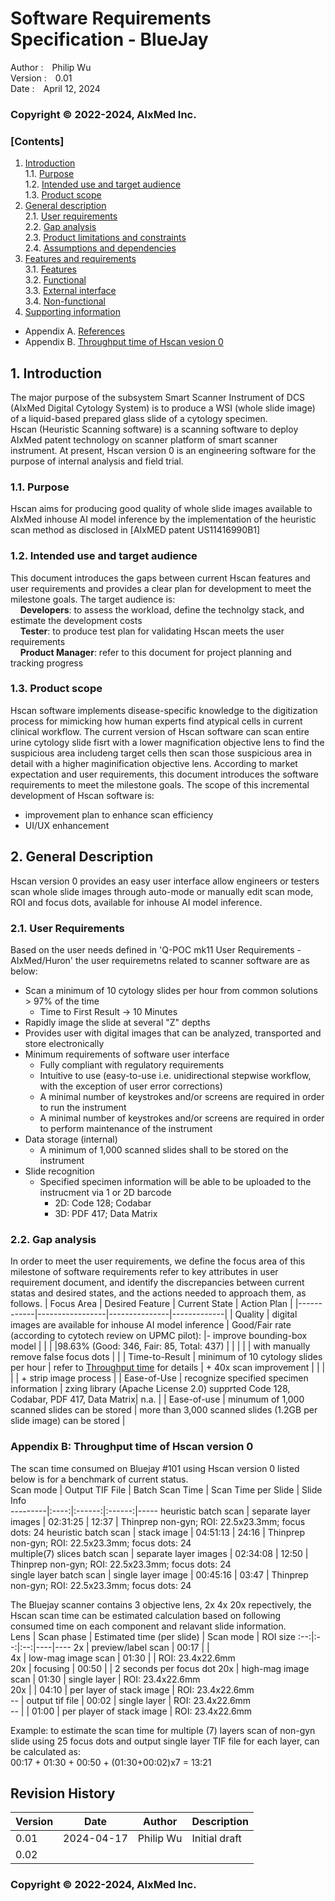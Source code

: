 # Software Requirements Specification - BlueJay

Author
:&emsp;Philip Wu  
Version
:&emsp;0.01  
Date
:&emsp;April 12, 2024  

### Copyright &copy; 2022-2024, AIxMed Inc.

### [Contents]
1. [Introduction](#1.)  
1.1. [Purpose](#1.1.)  
1.2. [Intended use and target audience](#1.2.)  
1.3. [Product scope](#1.3.)  
2. [General description](#2.)  
2.1. [User requirements](#2.1.)  
2.2. [Gap analysis](#2.2.)  
2.3. [Product limitations and constraints](#2.3.)  
2.4. [Assumptions and dependencies](#2.4.)  
3. [Features and requirements](#3.)  
3.1. [Features](#3.1.)   
3.2. [Functional](#3.2.)  
3.3. [External interface](#3.3.)  
3.4. [Non-functional](#3.4.)  
4. [Supporting information](#4.)  
- Appendix A.	[References](#0.1.)  
- Appendix B.	[Throughput time of Hscan vesion 0](#0.2.)  

## 1. Introduction <a class="anchor" id="1."></a>
The major purpose of the subsystem Smart Scanner Instrument of DCS (AIxMed Digital Cytology System) is to produce a WSI (whole slide image) of a liquid-based prepared glass slide of a cytology specimen.  
Hscan (Heuristic Scanning software) is a scanning software to deploy AIxMed patent technology on scanner platform of smart scanner instrument.  At present, Hscan version 0 is an engineering software for the purpose of internal analysis and field trial.
### 1.1. Purpose <a class="anchor" id="1.1."></a>
Hscan aims for producing good quality of whole slide images available to AIxMed inhouse AI model inference by the implementation of the heuristic scan method as disclosed in [AIxMED patent US11416990B1]
### 1.2. Intended use and target audience <a class="anchor" id="1.2."></a>
This document introduces the gaps between current Hscan features and user requirements and provides a clear plan for development to meet the milestone goals.  The target audience is:  
&nbsp;&nbsp;&nbsp;&nbsp;**Developers**: to assess the workload, define the technolgy stack, and estimate the development costs  
&nbsp;&nbsp;&nbsp;&nbsp;**Tester**: to produce test plan for validating Hscan meets the user requirements  
&nbsp;&nbsp;&nbsp;&nbsp;**Product Manager**: refer to this document for project planning and tracking progress  
### 1.3. Product scope <a class="anchor" id="1.3."></a>
Hscan software implements disease-specific knowledge to the digitization process for mimicking how human experts find atypical cells in current clinical workflow.  The current version of Hscan software can scan entire urine cytology slide fisrt with a lower magnification objective lens to find the suspicious area includeng target cells then scan those suspicious area in detail with a higher maginification objective lens.
According to market expectation and user requirements, this document introduces the software requirements to meet the milestone goals.  The scope of this incremental development of Hscan software is:   
+ improvement plan to enhance scan efficiency
+ UI/UX enhancement 
## 2. General Description <a class="anchor" id="2."></a>
Hscan version 0 provides an easy user interface allow engineers or testers scan whole slide images through auto-mode or manually edit scan mode, ROI and focus dots, available for inhouse AI model inference.
### 2.1. User Requirements <a class="anchor" id="2.1."></a>
Based on the user needs defined in 'Q-POC mk11 User Requirements - AIxMed/Huron' the user requiremetns related to scanner software are as below:  
+ Scan a minimum of 10 cytology slides per hour from common solutions > 97% of the time  
  + Time to First Result -> 10 Minutes  
+ Rapidly image the slide at several "Z" depths  
+ Provides user with digital images that can be analyzed, transported and store electronically  
+ Minimum requirements of software user interface
  + Fully compliant with regulatory requirements
  + Intuitive to use (easy-to-use i.e. unidirectional stepwise workflow, with the exception of user error corrections)
  + A minimal number of keystrokes and/or screens are required in order to run the instrument  
  + A minimal number of keystrokes and/or screens are required in order to perform maintenance of the instrument
+ Data storage (internal)  
  + A minimum of 1,000 scanned slides shall to be stored on the instrument  
+ Slide recognition
  + Specified specimen information will be able to be uploaded to the instrucment via 1 or 2D barcode
    + 2D: Code 128; Codabar
    + 3D: PDF 417; Data Matrix
### 2.2. Gap analysis <a class="anchor" id="2.2."></a>
In order to meet the user requirements, we define the focus area of this milestone of software requirements refer to key attributes in user requirement document, and identify the discrepancies between current statas and desired states, and the actions needed to approach them, as follows.
| Focus Area | Desired Feature | Current State | Action Plan |
|------------|-----------------|---------------|-------------|
| Quality | digital images are available for inhouse AI model inference  | Good/Fair rate (according to cytotech review on UPMC pilot): |- improve bounding-box model |
|  |  |98.63% (Good: 346, Fair: 85, Total: 437)  |  |
|  |  | with manually remove false focus dots   |  |
| Time-to-Result | minimum of 10 cytology slides per hour | refer to [Throughput time](#0.2.) for details | + 40x scan improvement |
|  |  |  | + strip image process |
| Ease-of-Use | recognize specified specimen information | zxing library (Apache License 2.0) supprted Code 128, Codabar, PDF 417, Data Matrix| n.a. |
| Ease-of-use | minumum of 1,000 scanned slides can be stored | more than 3,000 scanned slides (1.2GB per slide image) can be stored |
### Appendix B: Throughput time of Hscan version 0 <a class="anchor" id="0.2."></a>
The scan time consumed on Bluejay #101 using Hscan version 0 listed below is for a benchmark of current status.  
 Scan mode | Output TIF File | Batch Scan Time | Scan Time per Slide | Slide Info     
---------|:----:|:------:|:------:|-----
heuristic batch scan | separate layer images | 02:31:25 | 12:37 | Thinprep non-gyn; ROI: 22.5x23.3mm; focus dots: 24
heuristic batch scan | stack image | 04:51:13 | 24:16 | Thinprep non-gyn; ROI: 22.5x23.3mm; focus dots: 24  
multiple(7) slices batch scan | separate layer images | 02:34:08 | 12:50 | Thinprep non-gyn; ROI: 22.5x23.3mm; focus dots: 24  
single layer batch scan | single layer image | 00:45:16 | 03:47 | Thinprep non-gyn; ROI: 22.5x23.3mm; focus dots: 24  

The Bluejay scanner contains 3 objective lens, 2x 4x 20x repectively, the Hscan scan time can be estimated calculation based on following consumed time on each component and relavant slide information.  
Lens | Scan phase | Estimated time (per slide) | Scan mode | ROI size
:--:|:--:|:--:|----|----
2x | preview/label scan | 00:17 |   |   
4x | low-mag image scan | 01:30 |   | ROI: 23.4x22.6mm  
20x | focusing    | 00:50 |  | 2 seconds per focus dot
20x | high-mag image scan | 01:30 | single layer | ROI: 23.4x22.6mm  
20x |    | 04:10 | per layer of stack image | ROI: 23.4x22.6mm  
 -- | output tif file | 00:02 | single layer | ROI: 23.4x22.6mm  
 -- |                 | 01:00 | per player of stack image | ROI: 23.4x22.6mm   

Example: to estimate the scan time for multiple (7) layers scan of non-gyn slide using 25 focus dots and output single layer TIF file for each layer, can be calculated as:  
00:17 + 01:30 + 00:50 + (01:30+00:02)x7 = 13:21  

## Revision History  
 Version | Date | Author | Description 
---------|:----:|:------:|----------
 0.01 | 2024-04-17 | Philip Wu | Initial draft 
 0.02 |  |  |  

### Copyright &copy; 2022-2024, AIxMed Inc.

